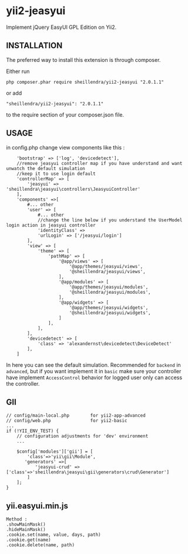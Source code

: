 yii2-jeasyui
===============

Implement jQuery EasyUI GPL Edition on Yii2.

INSTALLATION
---
The preferred way to install this extension is through composer.

Either run
```
php composer.phar require sheillendra/yii2-jeasyui "2.0.1.1"
```
or add
```
"sheillendra/yii2-jeasyui": "2.0.1.1"
```
to the require section of your composer.json file.

USAGE
---

in config.php change view components like this :

```
    'bootstrap' => ['log', 'devicedetect'],
    //remove jeasyui controller map if you have understand and want unwatch the default simulation
    //keep it to use login default
    'controllerMap' => [
        'jeasyui' => 'sheillendra\jeasyui\controllers\JeasyuiController'
    ],
    'components' =>[
        #... other 
        'user' => [
            #... other
            //change the line below if you understand the UserModel login action in jeasyui controller
            'identityClass' => 
            'urlLogin' => ['/jeasyui/login']
        ],
        'view' => [
            'theme' => [
                'pathMap' => [
                    '@app/views' => [
                        '@app/themes/jeasyui/views',
                        '@sheillendra/jeasyui/views',
                    ],
                    '@app/modules' => [
                        '@app/themes/jeasyui/modules',
                        '@sheillendra/jeasyui/modules',
                    ],
                    '@app/widgets' => [
                        '@app/themes/jeasyui/widgets',
                        '@sheillendra/jeasyui/widgets',
                    ]
                ],
            ],
        ],
        'devicedetect' => [
            'class' => 'alexandernst\devicedetect\DeviceDetect'
        ],
    ]
```

In here you can see the default simulation. Recommended for ```backend``` in ```advanced```,
but if you want implement it in ```basic``` make sure your controller have implement ```AccessControl``` behavior
for logged user only can access the controller.


## GII

```
// config/main-local.php        for yii2-app-advanced
// config/web.php               for yii2-basic
...
if (!YII_ENV_TEST) {
    // configuration adjustments for 'dev' environment 
    ...
    
    $config['modules']['gii'] = [
        'class'=>'yii\gii\Module',
       'generators' =>[
           'jeasyui-crud' => ['class'=>'sheillendra\jeasyui\gii\generators\crud\Generator']
        ]
    ];
}
```

## yii.easyui.min.js
```
Method :
.showMainMask()
.hideMainMask()
.cookie.set(name, value, days, path)
.cookie.get(name)
.cookie.delete(name, path)
```